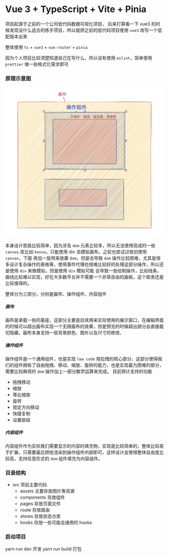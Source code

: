 # Vue 3 + TypeScript + Vite + Pinia

项目起源于之前的一个公司低代码数据可视化项目， 后来打算看一下 vue3 的时候发现没什么适合的练手项目，所以就把之前的低代码项目使用 `vue3` 改写一个低配版本出来

整体使用 `ts` + `vue3` + `vue-router` + `pinia`

因为个人项目比较清楚知道自己在写什么，所以没有使用 `eslint`，简单使用 `prettier` 做一些格式化需求即可



### 原理示意图
![](docs/images/schematic_diagram.png)

本身设计思路比较简单，因为涉及 `dom` 元素比较多，所以无法使用现成的一些 `canvas` 库比如 `konva`，只能使用 div 去模拟画布。之前也尝试过依旧使用 `canvas`，下面
再加一层用来放置 `dom`，但是会导致 `dom` 操作比较困难，尤其是很多设计复杂操作的表格等，使用事件代理也很难比较好的处理这部分操作，所以还是使用 `div` 来做模拟，但是使用 `div` 模拟可能
会导致一些绘制操作，比如线条，曲线比较难以实现，好在大多数平台并不需要一个非常自由的画板，这个取舍还是比较值得的。

整体分为三部分，分别是画布、操作组件、内容组件

##### 画布
画布是承载一些的基座，这部分主要是后续用来实际使用的展示窗口，在编辑界面的时候可以超出画布实现一个无限画布的效果，但是预览的时候超出部分会直接裁切隐藏，画布本身支持一些背景颜色、图片以及尺寸的修改、


##### 操作组件
操作组件是一个通用组件，也是实现 `low code` 拖拉拽的核心部分，这部分使得我们的组件拥有了自由拖拽、移动、缩放、旋转的能力，也是实现最为困难的部分，需要比较麻烦的 `dom` 操作加上一部分数学运算来完成。
目前预计支持的功能
* 拖拽移动
* 缩放
* 等比缩放
* 旋转
* 锁定方向移动
* 快捷复制
* 设置层级

##### 内容组件
内容组件作为实际我们需要显示的内容的填充物，实现是比较简单的，整体比较易于扩展，只需要最后把他渲染到操作组件内部即可，这样设计会使得整体自由度比较高，支持任意形式的 `dom` 组件填充为内容组件。


### 目录结构
 - src 项目主要代码
   - assets 主要存放图片等资源 
   - components 存放组件
   - pages 存放页面文件
   - route 存放路由
   - stores 存放状态仓库
   - hooks 存放一些可能会通用的 hooks


### 启动项目
yarn run dev 开发
yarn run build 打包